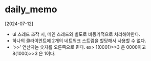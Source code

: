 # daily_memo
[2024-07-12]
- ui 스레드 조작 시, 메인 스레드와 별도로 비동기적으로 처리해야한다.
- 하나의 클라이언트에 2개의 네트워크 스트림을 할당해서 사용할 수 없다.
- '>>' 연산자는 숫자를 오른쪽으로 민다.
  ex> 1(0001)>>3 은 0000이고 8(1000)>>3 은 1이다.
